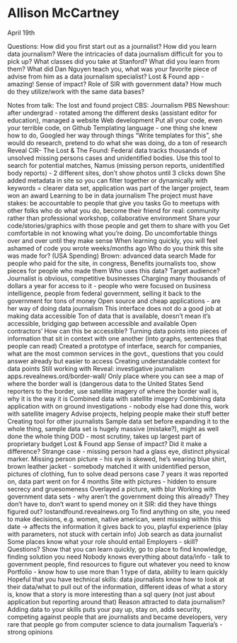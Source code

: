 # Allison McCartney
April 19th 

Questions:
How did you first start out as a journalist?
How did you learn data journalism? Were the intricacies of data journalism difficult for you to pick up?
What classes did you take at Stanford? What did you learn from them?
What did Dan Nguyen teach you, what was your favorite piece of advise from him as a data journalism specialist?
Lost & Found app - amazing! Sense of impact? 
Role of SIR with government data? How much do they utilize/work with the same data bases? 

Notes from talk:
The lost and found project
CBS: Journalism 
PBS Newshour: after undergrad - rotated among the different desks (assistant editor for education), managed a website
Web development 
Put all your code, even your terrible code, on Github
Templating language - one thing she knew how to do, Googled her way through things 
“Write templates for this”, she would do research, pretend to do what she was doing, do a ton of research 
Reveal CIR- The Lost & The Found: Federal data tracks thousands of unsolved missing persons cases and unidentified bodies. Use this tool to search for potential matches, Namus (missing person reports, unidentified body reports) - 2 different sites, don’t show photos until 3 clicks down
She added metadata in site so you can filter together or dynamically with keywords = clearer data set, application was part of the larger project, team won an award 
Learning to be in data journalism
The project must have stakes: be accountable to people that give you tasks
Go to meetups with other folks who do what you do, become their friend for real: community rather than professional workshop, collaborative environment
Share your code/stories/graphics with those people and get them to share with you 
Get comfortable in not knowing what you’re doing. 
Do uncomfortable things over and over until they make sense 
When learning quickly, you will feel ashamed of code you wrote weeks/months ago
Who do you think this site was made for? (USA Spending)
Brown: advanced data search 
Made for people who paid for the site, in congress, Benefits journalists too, show pieces for people who made them
Who uses this data? Target audience? Journalist is obvious, competitive businesses
Charging many thousands of dollars a year for access to it - people who were focused on business intelligence, people from federal government, selling it back to the government for tons of money
Open source and cheap applications - are her way of doing data journalism 
This interface does not do a good job at making data accessible 
Ton of data that is available, doesn’t mean it’s accessible, bridging gap between accessible and available 
Open contractors’
How can this be accessible? Turning data points into pieces of information that sit in context with one another (into graphs, sentences that people can read)
Created a prototype of interface, search for companies, what are the most common services in the govt., questions that you could answer already but easier to access
Creating understandable context for data points
Still working with Reveal: investigative journalism 
apps.revealnews.ord/border-wall/
Only place where you can see a map of where the border wall is (dangerous data to the United States
Send reporters to the border, use satellite imagery of where the border wall is, why it is the way it is
Combined data with satellite imagery 
Combining data application with on ground investigations - nobody else had done this, work with satellite imagery
Advise projects, helping people make their stuff better
Creating tool for other journalists
Sample data set before expanding it to the whole thing, sample data set is hugely massive (mistake?), might as well done the whole thing
DOD - most scrutiny, takes up largest part of proprietary budget
Lost & Found app
Sense of impact? Did it make a difference? Strange case - missing person had a glass eye, distinct physical marker. Missing person picture - his eye is skewed, he’s wearing blue shirt, brown leather jacket - somebody matched it with unidentified person, pictures of clothing, fun to solve dead persons case 
7 years it was reported on, data part went on for 4 months
Site with pictures - hidden to ensure secrecy and gruesomeness
Overlayed a picture, with blur
Working with government data sets - why aren’t the government doing this already?
They don’t have to, don’t want to spend money on it
SIR: did they have things figured out? 
lostandfound.revealnews.org
To find anything on site, you need to make decisions, e.g. women, native american, went missing within this date → affects the information it gives back to you, playful experience (play with parameters, not stuck with certain info)
Job search as data journalist 
Some places know what your role should entail 
Employers - skill? Questions? 
Show that you can learn quickly, go to place to find knowledge, finding solution you need 
Nobody knows everything about data/info - talk to government people, find resources to figure out whatever you need to know 
Portfolio - know how to use more than 1 type of data, ability to learn quickly 
Hopeful that you have technical skills: data journalists know how to look at their data/what to pull out of the information, different ideas of what a story is, know that a story is more interesting than a sql query (not just about application but reporting around that) 
Reason attracted to data journalism?
Adding data to your skills puts your pay up, stay on, adds security, competing against people that are journalists and became developers, very rare that people go from computer science to data journalism 
Taqueria’s - strong opinions 
